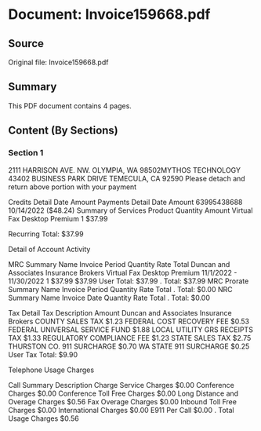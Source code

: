 # Document: Invoice159668.pdf

## Source
Original file: Invoice159668.pdf

## Summary
This PDF document contains 4 pages.

## Content (By Sections)

### Section 1
2111 HARRISON AVE. NW.
OLYMPIA, WA  98502MYTHOS TECHNOLOGY
43402 BUSINESS PARK DRIVE
TEMECULA,  CA    92590
Please detach and return above portion with your payment

Credits
Detail Date Amount
Payments
Detail Date Amount
63995438688 10/14/2022 ($48.24)
Summary of Services
Product Quantity Amount
Virtual Fax Desktop Premium 1 $37.99
 
 Recurring Total: $37.99

Detail of Account Activity
 
MRC Summary
Name Invoice Period Quantity Rate Total
Duncan and Associates Insurance Brokers
Virtual Fax Desktop Premium 11/1/2022 - 11/30/2022 1 $37.99 $37.99
   User Total: $37.99
.
Total: $37.99
MRC Prorate Summary
Name Invoice Period Quantity Rate Total
.
Total: $0.00
NRC Summary
Name Invoice Date Quantity Rate Total
.
Total: $0.00
 

Tax Detail
Tax Description  Amount
Duncan and Associates Insurance Brokers
COUNTY SALES TAX  $1.23
FEDERAL COST RECOVERY FEE  $0.53
FEDERAL UNIVERSAL SERVICE FUND  $1.88
LOCAL UTILITY GRS RECEIPTS TAX  $1.33
REGULATORY COMPLIANCE FEE  $1.23
STATE SALES TAX  $2.75
THURSTON CO. 911 SURCHARGE  $0.70
WA STATE 911 SURCHARGE  $0.25
User Tax Total:  $9.90
 
Telephone Usage Charges
 
Call Summary
Description Charge
Service Charges $0.00
Conference Charges $0.00
Conference Toll Free Charges $0.00
Long Distance and Overage Charges $0.56
Fax Overage Charges $0.00
Inbound Toll Free Charges $0.00
International Charges $0.00
E911 Per Call $0.00
.
Total Usage Charges $0.56

